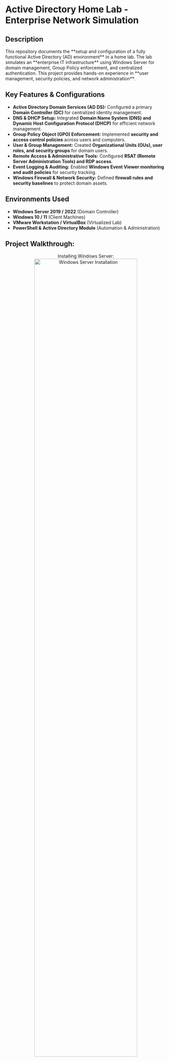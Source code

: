 <h1>Active Directory Home Lab - Enterprise Network Simulation</h1>

<h2>Description</h2>
This repository documents the **setup and configuration of a fully functional Active Directory (AD) environment** in a home lab. The lab simulates an **enterprise IT infrastructure** using Windows Server for domain management, Group Policy enforcement, and centralized authentication. This project provides hands-on experience in **user management, security policies, and network administration**.
<br />

<h2>Key Features & Configurations</h2>

- <b>Active Directory Domain Services (AD DS):</b> Configured a primary **Domain Controller (DC)** for centralized identity management.
- <b>DNS & DHCP Setup:</b> Integrated **Domain Name System (DNS) and Dynamic Host Configuration Protocol (DHCP)** for efficient network management.
- <b>Group Policy Object (GPO) Enforcement:</b> Implemented **security and access control policies** across users and computers.
- <b>User & Group Management:</b> Created **Organizational Units (OUs), user roles, and security groups** for domain users.
- <b>Remote Access & Administrative Tools:</b> Configured **RSAT (Remote Server Administration Tools) and RDP access**.
- <b>Event Logging & Auditing:</b> Enabled **Windows Event Viewer monitoring and audit policies** for security tracking.
- <b>Windows Firewall & Network Security:</b> Defined **firewall rules and security baselines** to protect domain assets.

<h2>Environments Used</h2>

- <b>Windows Server 2019 / 2022</b> (Domain Controller)
- <b>Windows 10 / 11</b> (Client Machines)
- <b>VMware Workstation / VirtualBox</b> (Virtualized Lab)
- <b>PowerShell & Active Directory Module</b> (Automation & Administration)

<h2>Project Walkthrough:</h2>

<p align="center">
Installing Windows Server: <br/>
<img src="https://i.imgur.com/62TgaWL.png" height="80%" width="80%" alt="Windows Server Installation"/>
<br />
<br />
Setting up Active Directory Domain Services (AD DS):  <br/>
<img src="https://i.imgur.com/tcTyMUE.png" height="80%" width="80%" alt="AD DS Setup"/>
<br />
<br />
Creating Organizational Units (OUs) & User Accounts: <br/>
<img src="https://i.imgur.com/nCIbXbg.png" height="80%" width="80%" alt="User Management"/>
<br />
<br />
Enforcing Group Policies via GPO:  <br/>
<img src="https://i.imgur.com/cdFHBiU.png" height="80%" width="80%" alt="Group Policy Enforcement"/>
</p>

<h2>Step-by-Step Implementation</h2>

<h3>1. Installing Windows Server & AD DS</h3>
<ul>
    <li>Install Windows Server 2019/2022 on a virtual machine.</li>
    <li>Add the **Active Directory Domain Services (AD DS)** role via Server Manager.</li>
    <li>Promote the server to a **Domain Controller (DC)** and configure the domain (e.g., `lab.local`).</li>
</ul>

<h3>2. Configuring DNS & DHCP</h3>
<ul>
    <li>Set up **DNS Forward Lookup Zones** for internal name resolution.</li>
    <li>Configure **DHCP Scopes** to assign dynamic IPs to domain-joined devices.</li>
</ul>

<h3>3. Creating Users & Organizational Units (OUs)</h3>
<ul>
    <li>Define **OUs for departments (IT, HR, Sales, etc.)**.</li>
    <li>Create **user accounts and assign them to security groups**.</li>
    <li>Use **PowerShell scripting** for bulk user creation:
        <pre><code>New-ADUser -Name "John Doe" -SamAccountName jdoe -UserPrincipalName jdoe@lab.local -AccountPassword (ConvertTo-SecureString "P@ssw0rd" -AsPlainText -Force) -Enabled $true</code></pre>
    </li>
</ul>

<h3>4. Enforcing Security Policies via Group Policy (GPO)</h3>
<ul>
    <li>Restrict **USB access, password policies, and login scripts**.</li>
    <li>Deploy **software and network drive mappings** via GPO.</li>
    <li>Run `gpupdate /force` to apply Group Policy settings immediately.</li>
</ul>

<h3>5. Monitoring & Logging</h3>
<ul>
    <li>Enable **Windows Event Viewer Auditing** for login tracking.</li>
    <li>Monitor Active Directory logs using:
        <pre><code>Get-EventLog -LogName Security -Newest 10</code></pre>
    </li>
</ul>

<h2>Example Output</h2>

```plaintext
----------------------------------------------
Active Directory Home Lab - Configuration Complete
----------------------------------------------
Domain Name: LAB.LOCAL
Number of Users: 50
Organizational Units: IT, HR, Sales, Admin
Group Policies Applied: Password Policy, USB Restriction, RDP Access
Event Logs Enabled: Yes

